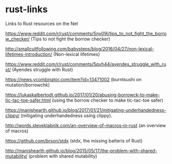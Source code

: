 # rust-links
Links to Rust resources on the Net

https://www.reddit.com/r/rust/comments/5ny09j/tips_to_not_fight_the_borrow_checker/ (Tips to not fight the 
borrow checker)

http://smallcultfollowing.com/babysteps/blog/2016/04/27/non-lexical-lifetimes-introduction/ (Non-lexical lifetimes)

https://www.reddit.com/r/rust/comments/5pvh44/ayendes_struggle_with_rust/ (Ayendes struggle with Rust)

https://news.ycombinator.com/item?id=13471002 (burntsushi on mutation/borrowchk)

https://lukaskalbertodt.github.io/2017/01/20/abusing-borrowck-to-make-tic-tac-toe-safer.html (using the borrow
checker to make tic-tac-toe safer)

https://manishearth.github.io/blog/2017/01/21/mitigating-underhandedness-clippy/ (mitigating underhandedness using clippy).

http://words.steveklabnik.com/an-overview-of-macros-in-rust (an overview of macros)

https://github.com/brson/stdx (stdx, the missing batteris of Rust)

http://manishearth.github.io/blog/2015/05/17/the-problem-with-shared-mutability/ (problem with shared mutability)
